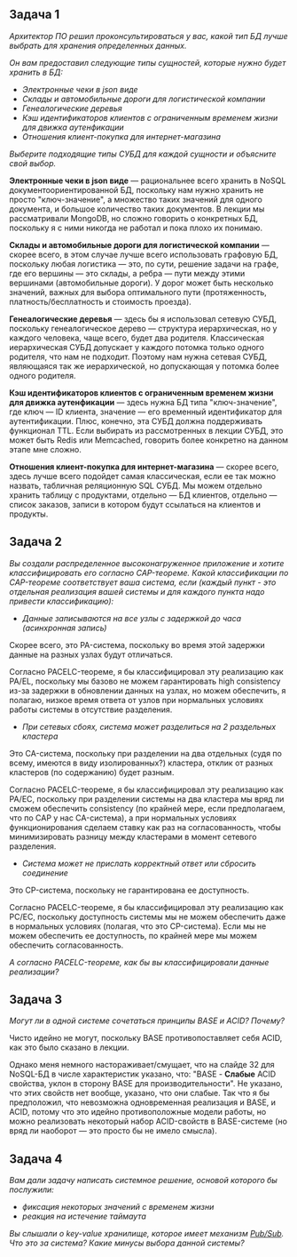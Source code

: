 ## Задача 1

_Архитектор ПО решил проконсультироваться у вас, какой тип БД 
лучше выбрать для хранения определенных данных._

_Он вам предоставил следующие типы сущностей, которые нужно будет хранить в БД:_

- _Электронные чеки в json виде_
- _Склады и автомобильные дороги для логистической компании_
- _Генеалогические деревья_
- _Кэш идентификаторов клиентов с ограниченным временем жизни для движка аутенфикации_
- _Отношения клиент-покупка для интернет-магазина_

_Выберите подходящие типы СУБД для каждой сущности и объясните свой выбор._

**Электронные чеки в json виде** —  рациональнее всего хранить в NoSQL документоориентированной БД, поскольку нам нужно хранить не просто "ключ-значение", а множество таких значений для одного документа, и большое количество таких документов. В лекции мы рассматривали MongoDB, но сложно говорить о конкретных БД, поскольку я с ними никогда не работал и пока плохо их понимаю.

**Склады и автомобильные дороги для логистической компании** — скорее всего, в этом случае лучше всего использовать графовую БД, поскольку любая логистика — это, по сути, решение задачи на графе, где его вершины — это склады, а ребра — пути между этими вершинами (автомобильные дороги). У дорог может быть несколько значений, важных для выбора оптимального пути (протяженность, платность/бесплатность и стоимость проезда).

**Генеалогические деревья** — здесь бы я использовал сетевую СУБД, поскольку генеалогическое дерево — структура иерархическая, но у каждого человека, чаще всего, будет два родителя. Классическая иерархическая СУБД допускает у каждого потомка только одного родителя, что нам не подходит. Поэтому нам нужна сетевая СУБД, являющаяся так же иерархической, но допускающая у потомка более одного родителя. 

**Кэш идентификаторов клиентов с ограниченным временем жизни для движка аутенфикации** — здесь нужна БД типа "ключ-значение", где ключ — ID клиента, значение — его временный идентификатор для аутентификации. Плюс, конечно, эта СУБД должна поддерживать функционал TTL. Если выбирать из рассмотренных в лекции СУБД, это может быть Redis или Memcached, говорить более конкретно на данном этапе мне сложно.

**Отношения клиент-покупка для интернет-магазина** — скорее всего, здесь лучше всего подойдет самая классическая, если ее так можно назвать, табличная реляционную SQL СУБД. Мы можем отдельно хранить таблицу с продуктами, отдельно — БД клиентов, отдельно — список заказов, записи в котором будут ссылаться на клиентов и продукты.


## Задача 2

_Вы создали распределенное высоконагруженное приложение и хотите классифицировать его согласно 
CAP-теореме. Какой классификации по CAP-теореме соответствует ваша система, если 
(каждый пункт - это отдельная реализация вашей системы и для каждого пункта надо привести классификацию):_

- _Данные записываются на все узлы с задержкой до часа (асинхронная запись)_

Скорее всего, это PA-система, поскольку во время этой задержки данные на разных узлах будут отличаться.

Согласно PACELC-теореме, я бы классифицировал эту реализацию как PA/EL, поскольку мы базово не можем гарантировать high consistency из-за задержки в обновлении данных на узлах, но можем обеспечить, я полагаю, низкое время ответа от узлов при нормальных условиях работы системы в отсутствие разделения. 

- _При сетевых сбоях, система может разделиться на 2 раздельных кластера_

Это CA-система, поскольку при разделении на два отдельных (судя по всему, имеются в виду изолированных?) кластера, отклик от разных кластеров (по содержанию) будет разным.

Согласно PACELC-теореме, я бы классифицировал эту реализацию как PA/EC, поскольку при разделении системы на два кластера мы вряд ли сможем обеспечить consistency (по крайней мере, если предполагаем, что по CAP у нас CA-система), а при нормальных условиях функционирования сделаем ставку как раз на согласованность, чтобы минимизировать разницу между кластерами в момент сетевого разделения.

- _Система может не прислать корректный ответ или сбросить соединение_

Это CP-система, поскольку не гарантирована ее доступность.

Согласно PACELC-теореме, я бы классифицировал эту реализацию как PC/EC, поскольку доступность системы мы не можем обеспечить даже в нормальных условиях (полагая, что это CP-система). Если мы не можем обеспечить ее доступность, по крайней мере мы можем обеспечить согласованность. 

_А согласно PACELC-теореме, как бы вы классифицировали данные реализации?_

## Задача 3

_Могут ли в одной системе сочетаться принципы BASE и ACID? Почему?_

Чисто идейно не могут, поскольку BASE противопоставляет себя ACID, как это было сказано в лекции.

Однако меня немного настораживает/смущает, что на слайде 32 для NoSQL-БД в числе характеристик указано, что: "BASE - **Слабые** ACID свойства, уклон в сторону BASE для производительности". Не указано, что этих свойств нет вообще, указано, что они слабые. Так что я бы предположил, что невозможна одновременная реализация и BASE, и ACID, потому что это идейно противоположные модели работы, но можно реализовать некоторый набор ACID-свойств в BASE-системе (но вряд ли наоборот — это просто бы не имело смысла).

## Задача 4

_Вам дали задачу написать системное решение, основой которого бы послужили:_

- _фиксация некоторых значений с временем жизни_
- _реакция на истечение таймаута_

_Вы слышали о key-value хранилище, которое имеет механизм [Pub/Sub](https://habr.com/ru/post/278237/). 
Что это за система? Какие минусы выбора данной системы?_

